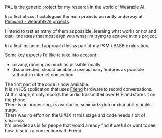 PAL is the generic project for my research in the world of Wearable AI.

In a first phase, I catalogued the main projects currently underway at [Pinboard - Wearable AI projects](https://www.ericbariaux.com/pinboard/).

I intend to test as many of them as possible, learning what works or not and distill the ideas that most align with what I'm trying to achieve in this project.

In a first instance, I approach this as part of my PKM / BASB exploration.

Some key aspects I'd like to take into account:
- privacy, running as much as possible locally
- disconnected, should be able to use as many features as possible without an internet connection

The first part of the code is now available.  
It is an iOS application that uses [Friend](https://github.com/BasedHardware/Friend) hardware to record conversations.  
At this stage, it only records the audio transmitted over BLE and stores it on the phone.  
There is no processing, transcription, summarization or chat ability at this stage.  
There was no effort on the UI/UX at this stage and code needs a bit of clean-up.  
It's provided as is for people that would already find it useful or want to see how to setup a connection with Friend.  
